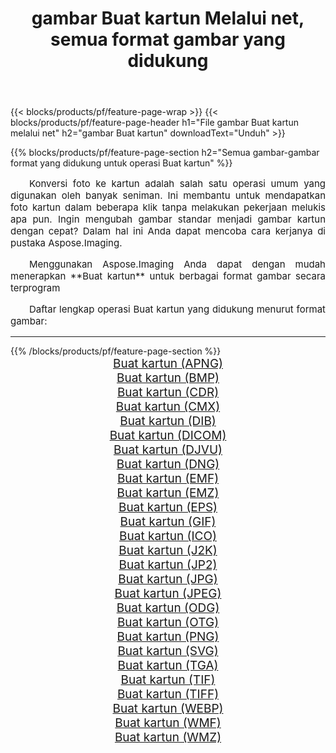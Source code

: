 ﻿---
title: gambar Buat kartun Melalui net, semua format gambar yang didukung 
weight: 3920
url: /id/net/cartoonify 
lang: id
langdirlevel: 2
locales: zh-hans,ja,it,ru,de,es,fr,nl,id,lt,pl,pt,vi,tr,ko,zh-hant,ar,hi,th,sv,cs,uk,he
description: Menggunakan Aspose.Imaging Anda dapat dengan mudah Buat kartun gambar Via net
---

{{< blocks/products/pf/feature-page-wrap >}}
{{< blocks/products/pf/feature-page-header h1="File gambar Buat kartun melalui net" h2="gambar Buat kartun" downloadText="Unduh" >}}


{{% blocks/products/pf/feature-page-section  h2="Semua gambar-gambar format yang didukung untuk operasi Buat kartun" %}}
<p align="justify" style="text-indent:2em;font-size:15px;">
Konversi foto ke kartun adalah salah satu operasi umum yang digunakan oleh banyak seniman. Ini membantu untuk mendapatkan foto kartun dalam beberapa klik tanpa melakukan pekerjaan melukis apa pun. Ingin mengubah gambar standar menjadi gambar kartun dengan cepat? Dalam hal ini Anda dapat mencoba cara kerjanya di pustaka Aspose.Imaging.
</p>
<p align="justify" style="text-indent:2em;font-size:15px;">
Menggunakan Aspose.Imaging Anda dapat dengan mudah menerapkan **Buat kartun** untuk berbagai format gambar secara terprogram
</p>
<p align="justify" style="text-indent:2em;font-size:15px;">
Daftar lengkap operasi Buat kartun yang didukung menurut format gambar:
</p>
<hr/>
{{% /blocks/products/pf/feature-page-section %}}
<div class="container-fluid productfamilypage bg-gray">
    <div class="convertypes bg-gray agp-content section">
        <div class="container">
		<div class="row other-converters" style="gap: 10px;font-size: 19px;text-align:center;">
		    <div class='col-md-2 other-converter remove-lp remove-rp'><a href="/imaging/id/net/cartoonify/apng" style="padding:15px;">Buat kartun (APNG)</a></div><div class='col-md-2 other-converter remove-lp remove-rp'><a href="/imaging/id/net/cartoonify/bmp" style="padding:15px;">Buat kartun (BMP)</a></div><div class='col-md-2 other-converter remove-lp remove-rp'><a href="/imaging/id/net/cartoonify/cdr" style="padding:15px;">Buat kartun (CDR)</a></div><div class='col-md-2 other-converter remove-lp remove-rp'><a href="/imaging/id/net/cartoonify/cmx" style="padding:15px;">Buat kartun (CMX)</a></div><div class='col-md-2 other-converter remove-lp remove-rp'><a href="/imaging/id/net/cartoonify/dib" style="padding:15px;">Buat kartun (DIB)</a></div><div class='col-md-2 other-converter remove-lp remove-rp'><a href="/imaging/id/net/cartoonify/dicom" style="padding:15px;">Buat kartun (DICOM)</a></div><div class='col-md-2 other-converter remove-lp remove-rp'><a href="/imaging/id/net/cartoonify/djvu" style="padding:15px;">Buat kartun (DJVU)</a></div><div class='col-md-2 other-converter remove-lp remove-rp'><a href="/imaging/id/net/cartoonify/dng" style="padding:15px;">Buat kartun (DNG)</a></div><div class='col-md-2 other-converter remove-lp remove-rp'><a href="/imaging/id/net/cartoonify/emf" style="padding:15px;">Buat kartun (EMF)</a></div><div class='col-md-2 other-converter remove-lp remove-rp'><a href="/imaging/id/net/cartoonify/emz" style="padding:15px;">Buat kartun (EMZ)</a></div><div class='col-md-2 other-converter remove-lp remove-rp'><a href="/imaging/id/net/cartoonify/eps" style="padding:15px;">Buat kartun (EPS)</a></div><div class='col-md-2 other-converter remove-lp remove-rp'><a href="/imaging/id/net/cartoonify/gif" style="padding:15px;">Buat kartun (GIF)</a></div><div class='col-md-2 other-converter remove-lp remove-rp'><a href="/imaging/id/net/cartoonify/ico" style="padding:15px;">Buat kartun (ICO)</a></div><div class='col-md-2 other-converter remove-lp remove-rp'><a href="/imaging/id/net/cartoonify/j2k" style="padding:15px;">Buat kartun (J2K)</a></div><div class='col-md-2 other-converter remove-lp remove-rp'><a href="/imaging/id/net/cartoonify/jp2" style="padding:15px;">Buat kartun (JP2)</a></div><div class='col-md-2 other-converter remove-lp remove-rp'><a href="/imaging/id/net/cartoonify/jpg" style="padding:15px;">Buat kartun (JPG)</a></div><div class='col-md-2 other-converter remove-lp remove-rp'><a href="/imaging/id/net/cartoonify/jpeg" style="padding:15px;">Buat kartun (JPEG)</a></div><div class='col-md-2 other-converter remove-lp remove-rp'><a href="/imaging/id/net/cartoonify/odg" style="padding:15px;">Buat kartun (ODG)</a></div><div class='col-md-2 other-converter remove-lp remove-rp'><a href="/imaging/id/net/cartoonify/otg" style="padding:15px;">Buat kartun (OTG)</a></div><div class='col-md-2 other-converter remove-lp remove-rp'><a href="/imaging/id/net/cartoonify/png" style="padding:15px;">Buat kartun (PNG)</a></div><div class='col-md-2 other-converter remove-lp remove-rp'><a href="/imaging/id/net/cartoonify/svg" style="padding:15px;">Buat kartun (SVG)</a></div><div class='col-md-2 other-converter remove-lp remove-rp'><a href="/imaging/id/net/cartoonify/tga" style="padding:15px;">Buat kartun (TGA)</a></div><div class='col-md-2 other-converter remove-lp remove-rp'><a href="/imaging/id/net/cartoonify/tif" style="padding:15px;">Buat kartun (TIF)</a></div><div class='col-md-2 other-converter remove-lp remove-rp'><a href="/imaging/id/net/cartoonify/tiff" style="padding:15px;">Buat kartun (TIFF)</a></div><div class='col-md-2 other-converter remove-lp remove-rp'><a href="/imaging/id/net/cartoonify/webp" style="padding:15px;">Buat kartun (WEBP)</a></div><div class='col-md-2 other-converter remove-lp remove-rp'><a href="/imaging/id/net/cartoonify/wmf" style="padding:15px;">Buat kartun (WMF)</a></div><div class='col-md-2 other-converter remove-lp remove-rp'><a href="/imaging/id/net/cartoonify/wmz" style="padding:15px;">Buat kartun (WMZ)</a></div>
                </div>
        </div>
    </div>
</div>
<br/>
